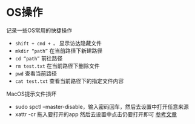 # OS操作
记录一些OS常用的快捷操作

* `shift + cmd + 。` 显示访达隐藏文件
* `mkdir “path”`  在当前路径下新建路径
* `cd “path”`  前往路径
* `rm test.txt`   在当前路径下删除文件
* `pwd`  		查看当前路径
* `cat test.txt`  查看当前路径下的指定文件内容

MacOS提示文件损坏
* sudo spctl –master-disable，输入密码回车，然后去设置中打开任意来源
* xattr -cr 拖入要打开的app
然后去设置中点击仍要打开即可
[参考文章](https://blog.csdn.net/2301_78028487/article/details/130550961)